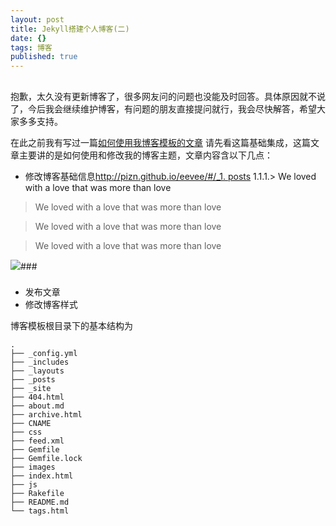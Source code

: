 ```yaml
---
layout: post
title: Jekyll搭建个人博客(二)
date: {}
tags: 博客
published: true
---
```

 ##


抱歉，太久没有更新博客了，很多网友问的问题也没能及时回答。具体原因就不说了，今后我会继续维护博客，有问题的朋友直接提问就行，我会尽快解答，希望大家多多支持。

在此之前我有写过一篇[如何使用我博客模板的文章](http://baixin.io/2016/10/jekyll_tutorials1/) 请先看这篇基础集成，这篇文章主要讲的是如何使用和修改我的博客主题，文章内容含以下几点：

* 修改博客基础信息[http://pizn.github.io/eevee/#/_1. posts](http://pizn.github.io/eevee/#/_posts)
1.1.1.> We loved with a love that was more than love

> We loved with a love that was more than love

> We loved with a love that was more than love

> We loved with a love that was more than love

![]({{site.baseurl}}/)###

###


* 发布文章
* 修改博客样式

博客模板根目录下的基本结构为

```
.
├── _config.yml 
├── _includes    
├── _layouts
├── _posts
├── _site
├── 404.html
├── about.md
├── archive.html
├── CNAME
├── css
├── feed.xml
├── Gemfile
├── Gemfile.lock
├── images
├── index.html
├── js
├── Rakefile
├── README.md
└── tags.html

```
